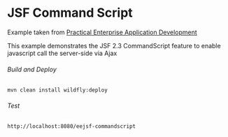 JSF Command Script
=====================================
Example taken from [Practical Enterprise Application Development](http://www.itbuzzpress.com/ebooks/java-ee-7-development-on-wildfly.html)

This example demonstrates the JSF 2.3 CommandScript feature to enable javascript call the server-side via Ajax

###### Build and Deploy
```shell
mvn clean install wildfly:deploy
```

###### Test
```shell
http://localhost:8080/eejsf-commandscript
```
